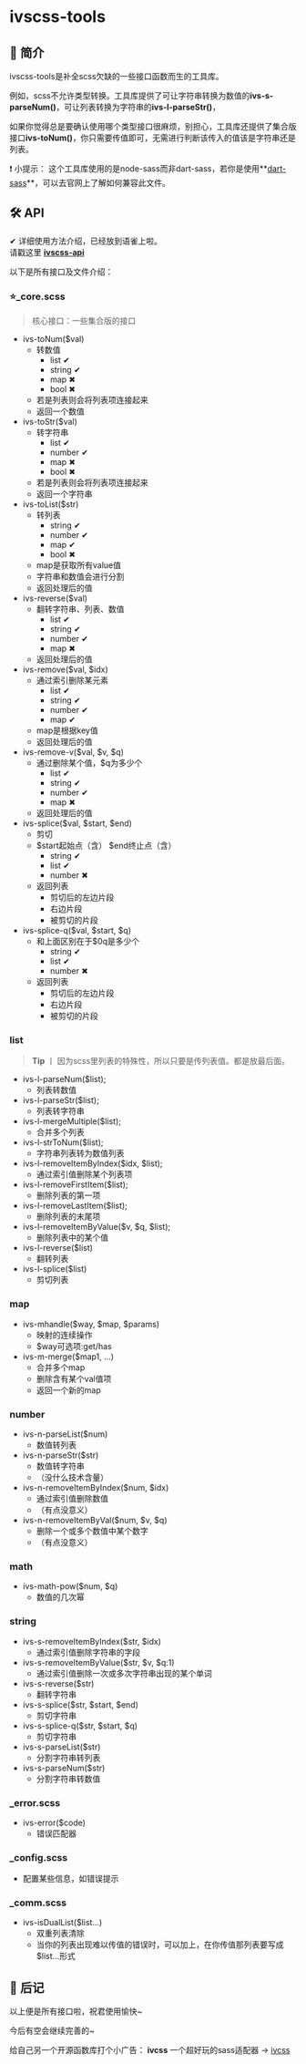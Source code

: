 # ivscss-tools
## 🖖 简介
ivscss-tools是补全scss欠缺的一些接口函数而生的工具库。

例如，scss不允许类型转换。工具库提供了可让字符串转换为数值的**ivs-s-parseNum()**，可让列表转换为字符串的**ivs-l-parseStr()**，

如果你觉得总是要确认使用哪个类型接口很麻烦，别担心，工具库还提供了集合版接口**ivs-toNum()**，你只需要传值即可，无需进行判断该传入的值该是字符串还是列表。

❗ 小提示：
这个工具库使用的是node-sass而非dart-sass，若你是使用**[dart-sass](https://sass.bootcss.com/dart-sass)**，可以去官网上了解如何兼容此文件。

## 🛠 API
✔ 详细使用方法介绍，已经放到语雀上啦。<br>
请戳这里 **[ivscss-api](https://www.yuque.com/sanday/vq00su/pzv6z9)**

以下是所有接口及文件介绍：

### ⭐_core.scss
> 核心接口：一些集合版的接口

- ivs-toNum($val)
	- 转数值
		- list ✔
		- string ✔
		- map ✖
		- bool ✖
	- 若是列表则会将列表项连接起来
	- 返回一个数值
- ivs-toStr($val)
	- 转字符串
		- list ✔
		- number ✔
		- map ✖
		- bool ✖
	- 若是列表则会将列表项连接起来
	- 返回一个字符串
- ivs-toList($str)
	- 转列表
		- string ✔
		- number ✔
		- map ✔
		- bool ✖ 
	- map是获取所有value值
	- 字符串和数值会进行分割
	- 返回处理后的值
- ivs-reverse($val)
	- 翻转字符串、列表、数值
		- list ✔
		- string ✔
		- number ✔
		- map ✖
	- 返回处理后的值
- ivs-remove($val, $idx)
	- 通过索引删除某元素
		- list ✔
		- string ✔
		- number ✔
		- map ✔
	- map是根据key值
	- 返回处理后的值
- ivs-remove-v($val, $v, $q)
	- 通过删除某个值，$q为多少个
		- list ✔
		- string ✔
		- number ✔
		- map ✖
	- 返回处理后的值
- ivs-splice($val, $start, $end)
	- 剪切
	- $start起始点（含） $end终止点（含）
		- string ✔
		- list ✔
		- number ✖
	- 返回列表
		- 剪切后的左边片段
		- 右边片段
		- 被剪切的片段
- ivs-splice-q($val, $start, $q)
	- 和上面区别在于$0q是多少个
		- string ✔
		- list ✔
		- number ✖
	- 返回列表
		- 剪切后的左边片段
		- 右边片段
		- 被剪切的片段

### list


> **Tip** 丨 因为scss里列表的特殊性，所以只要是传列表值。都是放最后面。

- ivs-l-parseNum($list);
	- 列表转数值
- ivs-l-parseStr($list);
	- 列表转字符串
- ivs-l-mergeMultiple($list);
	- 合并多个列表
- ivs-l-strToNum($list);
	- 字符串列表转为数值列表
- ivs-l-removeItemByIndex($idx, $list);
	- 通过索引值删除某个列表项
- ivs-l-removeFirstItem($list);
	- 删除列表的第一项
- ivs-l-removeLastItem($list);
	- 删除列表的末尾项
- ivs-l-removeItemByValue($v, $q, $list);
	- 删除列表中的某个值
- ivs-l-reverse($list)
	- 翻转列表
- ivs-l-splice($list)
	- 剪切列表
### map
- ivs-mhandle($way, $map, $params)
	- 映射的连续操作
	- $way可选项:get/has
- ivs-m-merge($map1, ...)
	- 合并多个map 
	- 删除含有某个val值项
	- 返回一个新的map
### number
- ivs-n-parseList($num)
	- 数值转列表
- ivs-n-parseStr($str)
	- 数值转字符串
	- （没什么技术含量）
- ivs-n-removeItemByIndex($num, $idx)
	- 通过索引值删除数值
	- （有点没意义）
- ivs-n-removeItemByVal($num, $v, $q)
	- 删除一个或多个数值中某个数字
	- （有点没意义）
### math
- ivs-math-pow($num, $q)
	- 数值的几次幂
### string
- ivs-s-removeItemByIndex($str, $idx)
	- 通过索引值删除字符串的字段
- ivs-s-removeItemByValue($str, $v, $q:1)
	- 通过索引值删除一次或多次字符串出现的某个单词
- ivs-s-reverse($str)
	- 翻转字符串
- ivs-s-splice($str, $start, $end)
	- 剪切字符串
- ivs-s-splice-q($str, $start, $q)
	- 剪切字符串
- ivs-s-parseList($str)
	- 分割字符串转列表
- ivs-s-parseNum($str)
	- 分割字符串转数值
### _error.scss
- ivs-error($code)
	- 错误匹配器
### _config.scss
- 配置某些信息，如错误提示
### _comm.scss
- ivs-isDualList($list...)
	- 双重列表清除
	- 当你的列表出现难以传值的错误时，可以加上，在你传值那列表要写成$list...形式

## 🌠 后记
以上便是所有接口啦，祝君使用愉快~

今后有空会继续完善的~

给自己另一个开源函数库打个小广告：
**ivcss** 一个超好玩的sass适配器
→
[ivcss](https://github.com/Sandaydi/ivcss)


